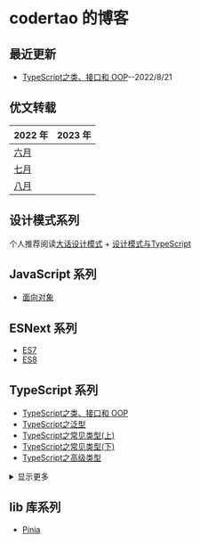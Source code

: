 # codertao 的博客

## 最近更新

- [TypeScript之类、接口和 OOP](https://github.com/likesandy/blog/issues/17)--2022/8/21

## 优文转载

| 2022 年                                            | 2023 年 |
| -------------------------------------------------- | ------- |
| [六月](https://github.com/likesandy/blog/issues/3) |         |
| [七月](https://github.com/likesandy/blog/issues/4) |         |
| [八月](https://github.com/likesandy/blog/issues/15) |         |

## 设计模式系列

个人推荐阅读[大话设计模式](https://book.douban.com/subject/2334288/) + [设计模式与TypeScript](https://refactoringguru.cn/design-patterns/typescript)

## JavaScript 系列

- [面向对象](https://github.com/likesandy/blog/issues/14)

## ESNext 系列

-  [ES7](https://github.com/likesandy/blog/issues/5)
-  [ES8](https://github.com/likesandy/blog/issues/6)

## TypeScript 系列

- [TypeScript之类、接口和 OOP](https://github.com/likesandy/blog/issues/17)
- [TypeScript之泛型](https://github.com/likesandy/blog/issues/1)
- [TypeScript之常见类型(上)](https://github.com/likesandy/blog/issues/2)
- [TypeScript之常见类型(下)](https://github.com/likesandy/blog/issues/7)
- [TypeScript之高级类型](https://github.com/likesandy/blog/issues/15)

<details>
<summary>显示更多</summary>

- [TypeScript之类型缩小](https://github.com/likesandy/blog/issues/8)
- [TypeScript之函数](https://github.com/likesandy/blog/issues/9)
- [TypeScript之类](https://github.com/likesandy/blog/issues/10)
- [TypeScript之对象类型](https://github.com/likesandy/blog/issues/11)/
</details>

## lib 库系列
- [Pinia](https://github.com/likesandy/blog/issues/12)
